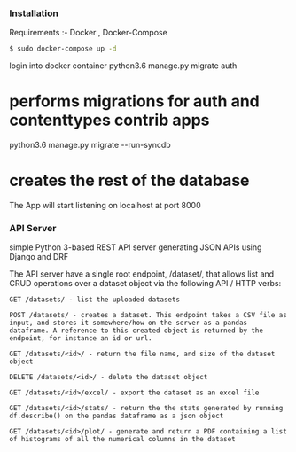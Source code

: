 ### Installation
Requirements :- Docker , Docker-Compose

```sh
$ sudo docker-compose up -d

```
login into docker container 
python3.6 manage.py migrate auth
# performs migrations for auth and contenttypes contrib apps

python3.6 manage.py migrate --run-syncdb
# creates the rest of the database
The App will start listening on localhost at port 8000


### API Server
simple Python 3-based REST API server generating JSON APIs using  Django and DRF 

The API server have a single root endpoint, /dataset/, that allows list and CRUD operations over a dataset object via the following API / HTTP verbs:

    GET /datasets/ - list the uploaded datasets

    POST /datasets/ - creates a dataset. This endpoint takes a CSV file as input, and stores it somewhere/how on the server as a pandas dataframe. A reference to this created object is returned by the endpoint, for instance an id or url.

    GET /datasets/<id>/ - return the file name, and size of the dataset object

    DELETE /datasets/<id>/ - delete the dataset object

    GET /datasets/<id>/excel/ - export the dataset as an excel file

    GET /datasets/<id>/stats/ - return the the stats generated by running df.describe() on the pandas dataframe as a json object

    GET /datasets/<id>/plot/ - generate and return a PDF containing a list of histograms of all the numerical columns in the dataset


